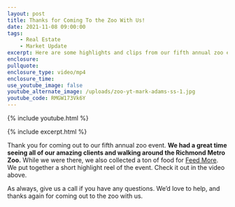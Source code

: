 ```yaml
---
layout: post
title: Thanks for Coming To the Zoo With Us!
date: 2021-11-08 09:00:00
tags:
    - Real Estate
    - Market Update
excerpt: Here are some highlights and clips from our fifth annual zoo event.
enclosure:
pullquote:
enclosure_type: video/mp4
enclosure_time:
use_youtube_image: false
youtube_alternate_image: /uploads/zoo-yt-mark-adams-ss-1.jpg
youtube_code: RMGW173Vk6Y
---
```

{% include youtube.html %}

{% include excerpt.html %}

Thank you for coming out to our fifth annual zoo event. **We had a great time seeing all of our amazing clients and walking around the Richmond Metro Zoo.** While we were there, we also collected a ton of food for [Feed More](https://feedmore.org/). We put together a short highlight reel of the event. Check it out in the video above.

As always, give us a call if you have any questions. We’d love to help, and thanks again for coming out to the zoo with us.

